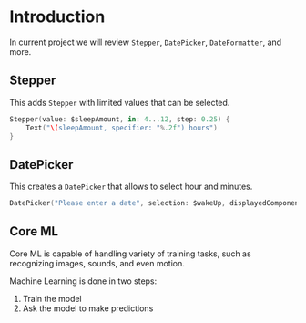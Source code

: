 # Introduction

In current project we will review `Stepper`, `DatePicker`, `DateFormatter`, and more.

## Stepper

This adds `Stepper` with limited values that can be selected.

```swift
Stepper(value: $sleepAmount, in: 4...12, step: 0.25) {
    Text("\(sleepAmount, specifier: "%.2f") hours")
}
```

## DatePicker

This creates a `DatePicker` that allows to select hour and minutes.

```swift
DatePicker("Please enter a date", selection: $wakeUp, displayedComponents: .hourAndMinute)
```

## Core ML

Core ML is capable of handling variety of training tasks, such as recognizing images, sounds, and even motion.

Machine Learning is done in two steps:

1. Train the model
2. Ask the model to make predictions
